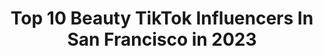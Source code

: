 ---
title: Top 10 Beauty TikTok Influencers In San Francisco in 2023
description: >-
  Find top beauty TikTok influencers in San Francisco in 2023. Most popular hashtags: #sanfrancisco #fyp #california #travel.
platform: TikTok
hits: 15
text_top: Identify the most popular TikTok profiles on inBeat.
text_bottom: Our database aggregates 15 TikTok influencers like this in San Francisco, United States for you to work with.
profiles:
  - username: "wholeecow"
    fullname: >-
      WHOLeeCOW
    bio: >-
      whole-ecow.com All Natural Gourmet Beef & Vegan Jerky Handcrafted in Bay Area
    location: "United States"
    followers: 26000
    engagement: 667
    commentsToLikes: 0.015764
    id: ck8nexkzgpaoq0j781bsvtyqa
    verified: false
    hashtags: "#4u, #wholeecow, #foryoupage, #jerky"
  - username: "careerbabe"
    fullname: >-
      Cynthia Huang｜Career Advice✨
    bio: >-
      ⇧FOLLOW ME⇧ Marketing Manager CAREER | BUSINESS | COLLEGE Live: Thurs 8pm pst
    location: "United States"
    followers: 78500
    engagement: 550
    commentsToLikes: 0.037036
    id: ckbf008u0le0h0j23ctr2nshm
    verified: false
    hashtags: "#inspiration, #tiktokfood, #inspirational, #relatable"
  - username: "thebalabansf"
    fullname: >-
      Balaban
    bio: >-
      Welcome to my Tik Talk Sick play on words 👆🏼 San Francisco
    location: "United States"
    followers: 56800
    engagement: 1456
    commentsToLikes: 0.053959
    id: ckbbci5931i3g0j23nj8hrqn1
    verified: false
    hashtags: "#dumptrump, #biden, #duet, #voteblue"
  - username: "whimsysoul"
    fullname: >-
      Whimsy Soul
    bio: >-
      just a Midwest gal who ran away to San Francisco
    location: "United States"
    followers: 233400
    engagement: 1367
    commentsToLikes: 0.023015
    id: ck84ma2klmmrn0j78282jzc4h
    verified: false
    hashtags: "#travel, #bigbearlake, #wine, #bayarea"
  - username: "juliasinch23"
    fullname: >-
      Julia❤️
    bio: >-
      San Francisco, California Professional traveler 👣🧳🦅
    location: "United States"
    followers: 48900
    engagement: 816
    commentsToLikes: 0.057163
    id: ck8fb1mhj52v40j78lohbfsaq
    verified: false
    hashtags: "#travelblogger, #disney, #california, #halloween"
  - username: "seeratsaini_"
    fullname: >-
      seeratsaini_
    bio: >-
      Punjabi 🇮🇳 X American 🇺🇸 Follow my IG: seeratsaini_ (for beauty & fashion)
    location: "United States"
    followers: 80600
    engagement: 651
    commentsToLikes: 0.022163
    id: ck8hmxrpao86u0j78opaojyk3
    verified: false
    hashtags: "#hairloss, #tiktok, #hairlossremedy, #india"
  - username: "laurmallry"
    fullname: >-
      laur
    bio: >-
      just enjoying life🤷🏼‍♀️ 19 • norcal ig: @laurmallry
    location: "United States"
    followers: 2767
    engagement: 889
    commentsToLikes: 0.029430
    id: ckd6mut9oh2o70j23eqo4kjq8
    verified: false
    hashtags: "#explore, #horsegirl, #boyfriend, #nature"
  - username: "hyphybabes"
    fullname: >-
      hyphyculture
    bio: >-
      Official Tiktok of HyphyBabes™️ BAY AREA CA. Glam | Fashion | Entertainment
    location: "United States"
    followers: 16300
    engagement: 549
    commentsToLikes: 0.013585
    id: ck9fmcmcjsn170j781bb902si
    verified: false
    hashtags: "#hyphybabes, #sanfrancisco, #vallejo, #saweetie"
  - username: "jollygreen129"
    fullname: >-
      Brendan
    bio: >-
      Just a HH60 dude doing dude stuff
    location: "United States"
    followers: 28900
    engagement: 1369
    commentsToLikes: 0.015181
    id: cka0jre12jb230i78kl0jtyk0
    verified: false
    hashtags: "#usaf, #helicopter, #keepingbusy, #military"
  - username: "jahnadinh"
    fullname: >-
      JAHNA DINH
    bio: >-
      i like clothes n stuff
    location: "United States"
    followers: 31800
    engagement: 1221
    commentsToLikes: 0.020297
    id: ck9857ob2rfvd0j7859vsfbn9
    verified: false
    hashtags: "#foryou, #style, #family, #couple"
---